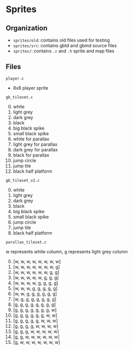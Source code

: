 # Sprites

## Organization

- `sprites/old`: contains old files used for testing
- `sprites/src`: contains gbtd and gbmd source files
- `sprites/`: contains `.c` and `.h` sprite and map files

## Files

`player.c`

- 8x8 player sprite

`gb_tileset.c`

0. white
1. light grey
2. dark grey
3. black
4. big black spike
5. small black spike
6. white for parallax
7. light grey for parallax
8. dark grey for parallax
9. black for parallax
10. jump circle
11. jump tile
12. black half platform

`gb_tileset_v2.c`

0. white
1. light grey
2. dark grey
3. black
4. big black spike
5. small black spike
6. jump circle
7. jump tile
8. black half platform

`parallax_tileset.c`

w represents white column, g represents light grey column

0.  [w, w, w, w, w, w, w, w]
1.  [w, w, w, w, w, w, w, g]
2.  [w, w, w, w, w, w, g, g]
3.  [w, w, w, w, w, g, g, g]
4.  [w, w, w, w, g, g, g, g]
5.  [w, w, w, g, g, g, g, g]
6.  [w, w, g, g, g, g, g, g]
7.  [w, g, g, g, g, g, g, g]
8.  [g, g, g, g, g, g, g, g]
9.  [g, g, g, g, g, g, g, w]
10. [g, g, g, g, g, g, w, w]
11. [g, g, g, g, g, w, w, w]
12. [g, g, g, g, w, w, w, w]
13. [g, g, g, w, w, w, w, w]
14. [g, g, w, w, w, w, w, w]
15. [g, w, w, w, w, w, w, w]

